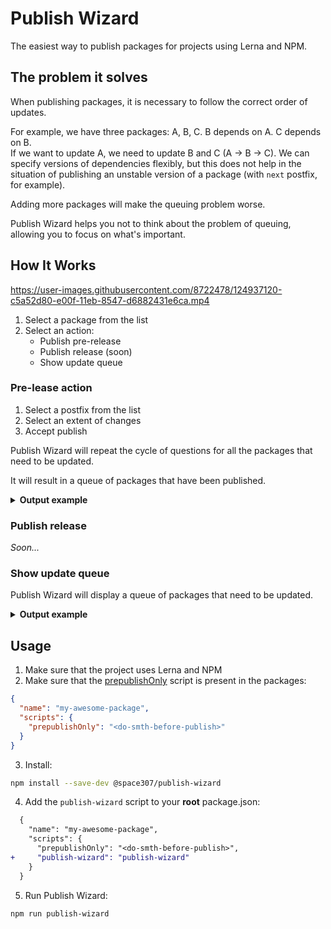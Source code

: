 # Publish Wizard

The easiest way to publish packages for projects using Lerna and NPM.

## The problem it solves

When publishing packages, it is necessary to follow the correct order of updates.

For example, we have three packages: A, B, C. B depends on A. C depends on B.<br />
If we want to update A, we need to update B and C (A -> B -> C). We can specify versions of dependencies flexibly, but this does not help in the situation of publishing an unstable version of a package (with `next` postfix, for example).

Adding more packages will make the queuing problem worse.

Publish Wizard helps you not to think about the problem of queuing, allowing you to focus on what's important.

## How It Works


https://user-images.githubusercontent.com/8722478/124937120-c5a52d80-e00f-11eb-8547-d6882431e6ca.mp4


1. Select a package from the list
1. Select an action:
   - Publish pre-release
   - Publish release (soon)
   - Show update queue

### Pre-lease action

1. Select a postfix from the list
2. Select an extent of changes
3. Accept publish

Publish Wizard will repeat the cycle of questions for all the packages that need to be updated.

It will result in a queue of packages that have been published.

<details><summary><b>Output example</b></summary>

```sh
Published packages:

1. my-awesome-package@1.0.0-next.3
2. kitty@3.0.2-alpha.0
3. mushroom@7.1.3-nightly.4
```

</details>

### Publish release

_Soon..._

### Show update queue

Publish Wizard will display a queue of packages that need to be updated.

<details><summary><b>Output example</b></summary>

```sh
Bump packages in order:

1. my-awesome-package
2. kitty
3. mushroom
5. sandbox
```

</details>

## Usage

1. Make sure that the project uses Lerna and NPM
2. Make sure that the [prepublishOnly](https://docs.npmjs.com/cli/v7/using-npm/scripts#life-cycle-scripts) script is present in the packages:

```json
{
  "name": "my-awesome-package",
  "scripts": {
    "prepublishOnly": "<do-smth-before-publish>"
  }
}
```

3. Install:

```sh
npm install --save-dev @space307/publish-wizard
```

4. Add the `publish-wizard` script to your **root** package.json:

```diff
  {
    "name": "my-awesome-package",
    "scripts": {
      "prepublishOnly": "<do-smth-before-publish>",
+     "publish-wizard": "publish-wizard"
    }
  }
```

5. Run Publish Wizard:

```sh
npm run publish-wizard
```
